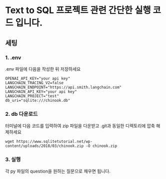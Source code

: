 # Text to SQL 프로젝트 관련 간단한 실행 코드 입니다.

## 세팅
### 1. .env
.env 파일에 다음을 작성한 뒤 저장하세요
```
OPENAI_API_KEY="your api key"
LANGCHAIN_TRACING_V2=false
LANGCHAIN_ENDPOINT="https://api.smith.langchain.com"
LANGCHAIN_API_KEY="your api key"
LANGCHAIN_PROJECT="test"
db_uri="sqlite:///chinook.db"
```

### 2. db 다운로드
터미널에 다음 코드를 입력하여 zip 파일을 다운받고 .git과 동일한 디렉토리에 압축 해제하세요

```
wget https://www.sqlitetutorial.net/wp-content/uploads/2018/03/chinook.zip -O chinook.zip
```


### 3. 실행
각 py 파일의 question을 원하는 질문으로 채우면 됩니다.
